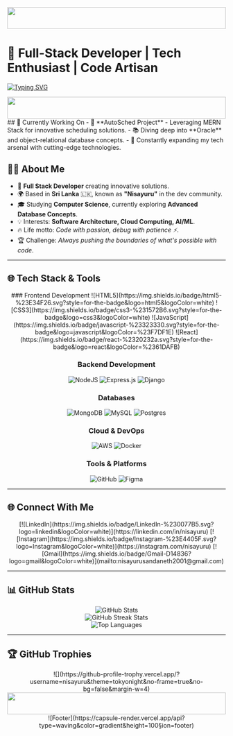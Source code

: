 <img width="100%" height="50" src="https://i.imgur.com/dBaSKWF.gif" />
 
# 🚀 Full-Stack Developer | Tech Enthusiast | Code Artisan
 
[![Typing SVG](https://readme-typing-svg.demolab.com?font=Fira+Code&pause=1000&color=2D9EF7&center=true&vCenter=true&width=435&lines=Building+the+Future%2C+One+Line+at+a+Time;Passionate+Full-Stack+Developer;Learning+%26+Growing+Every+Day)](https://git.io/typing-svg)
 
</div>

<img width="100%" height="50" src="https://i.imgur.com/dBaSKWF.gif" />
## 🚀 Currently Working On
- 🔧 **AutoSched Project** - Leveraging MERN Stack for innovative scheduling solutions.
- 📚 Diving deep into **Oracle** and object-relational database concepts.
- 🌱 Constantly expanding my tech arsenal with cutting-edge technologies.

## 👨‍💻 About Me
- 🚀 **Full Stack Developer** creating innovative solutions.
- 🌍 Based in **Sri Lanka** 🇱🇰, known as **"Nisayuru"** in the dev community.
- 🎓 Studying **Computer Science**, currently exploring **Advanced Database Concepts**.
- 💡 Interests: **Software Architecture, Cloud Computing, AI/ML**.
- 🔥 Life motto: *Code with passion, debug with patience ⚡*.
- 🏆 Challenge: *Always pushing the boundaries of what's possible with code*.

---

## 🌐 Tech Stack & Tools

<div align="center">
### Frontend Development
![HTML5](https://img.shields.io/badge/html5-%23E34F26.svg?style=for-the-badge&logo=html5&logoColor=white)
![CSS3](https://img.shields.io/badge/css3-%231572B6.svg?style=for-the-badge&logo=css3&logoColor=white)
![JavaScript](https://img.shields.io/badge/javascript-%23323330.svg?style=for-the-badge&logo=javascript&logoColor=%23F7DF1E)
![React](https://img.shields.io/badge/react-%2320232a.svg?style=for-the-badge&logo=react&logoColor=%2361DAFB)

### Backend Development
![NodeJS](https://img.shields.io/badge/node.js-6DA55F?style=for-the-badge&logo=node.js&logoColor=white)
![Express.js](https://img.shields.io/badge/express.js-%23404d59.svg?style=for-the-badge&logo=express&logoColor=%2361DAFB)
![Django](https://img.shields.io/badge/django-%23092E20.svg?style=for-the-badge&logo=django&logoColor=white)

### Databases
![MongoDB](https://img.shields.io/badge/MongoDB-%234ea94b.svg?style=for-the-badge&logo=mongodb&logoColor=white)
![MySQL](https://img.shields.io/badge/mysql-%2300000f.svg?style=for-the-badge&logo=mysql&logoColor=white)
![Postgres](https://img.shields.io/badge/postgres-%23316192.svg?style=for-the-badge&logo=postgresql&logoColor=white)

### Cloud & DevOps
![AWS](https://img.shields.io/badge/AWS-%23FF9900.svg?style=for-the-badge&logo=amazon-aws&logoColor=white)
![Docker](https://img.shields.io/badge/docker-%230db7ed.svg?style=for-the-badge&logo=docker&logoColor=white)

### Tools & Platforms
![GitHub](https://img.shields.io/badge/github-%23121011.svg?style=for-the-badge&logo=github&logoColor=white)
![Figma](https://img.shields.io/badge/figma-%23F24E1E.svg?style=for-the-badge&logo=figma&logoColor=white)

</div>

---

## 🌐 Connect With Me

<div align="center">
  [![LinkedIn](https://img.shields.io/badge/LinkedIn-%230077B5.svg?logo=linkedin&logoColor=white)](https://linkedin.com/in/nisayuru)
  [![Instagram](https://img.shields.io/badge/Instagram-%23E4405F.svg?logo=Instagram&logoColor=white)](https://instagram.com/nisayuru)
  [![Gmail](https://img.shields.io/badge/Gmail-D14836?logo=gmail&logoColor=white)](mailto:nisayurusandaneth2001@gmail.com)
</div>

---

## 📊 GitHub Stats

<div align="center">
  <img src="https://github-readme-stats.vercel.app/api?username=nisayuru&theme=tokyonight&hide_border=false&include_all_commits=true&count_private=true" alt="GitHub Stats" /><br/>
  <img src="https://github-readme-streak-stats.herokuapp.com/?user=nisayuru&theme=tokyonight&hide_border=false" alt="GitHub Streak Stats" /><br/>
  <img src="https://github-readme-stats.vercel.app/api/top-langs/?username=nisayuru&theme=tokyonight&hide_border=false&include_all_commits=true&count_private=true&layout=compact" alt="Top Languages" />
</div>

---

## 🏆 GitHub Trophies

<div align="center">
  ![](https://github-profile-trophy.vercel.app/?username=nisayuru&theme=tokyonight&no-frame=true&no-bg=false&margin-w=4)
</div>

<div align="center">
  <img width="100%" height="50" src="https://i.imgur.com/dBaSKWF.gif" />
  ![Footer](https://capsule-render.vercel.app/api?type=waving&color=gradient&height=100&section=footer)
</div>
